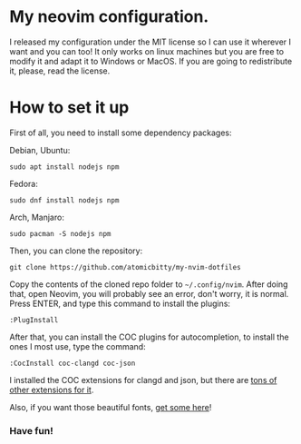 # My neovim configuration.

I released my configuration under the MIT license so I can use it wherever I want and you can too!
It only works on linux machines but you are free to modify it and adapt it to Windows or MacOS. If you are going to redistribute it, please, read the license.

# How to set it up

First of all, you need to install some dependency packages:

Debian, Ubuntu:
```
sudo apt install nodejs npm
```

Fedora:
```
sudo dnf install nodejs npm
```

Arch, Manjaro:
```
sudo pacman -S nodejs npm
```

Then, you can clone the repository:

```
git clone https://github.com/atomicbitty/my-nvim-dotfiles
```

Copy the contents of the cloned repo folder to `~/.config/nvim`.
After doing that, open Neovim, you will probably see an error, don't worry, it is normal. Press ENTER, and type this command to install the plugins:
```
:PlugInstall
```

After that, you can install the COC plugins for autocompletion, to install the ones I most use, type the command:
```
:CocInstall coc-clangd coc-json
```
I installed the COC extensions for clangd and json, but there are [tons of other extensions for it](https://github.com/neoclide/coc.nvim/network/dependents?dependents_before=NDA0MzM0NjQyNA).

Also, if you want those beautiful fonts, [get some here](https://www.nerdfonts.com/)!

### Have fun!
